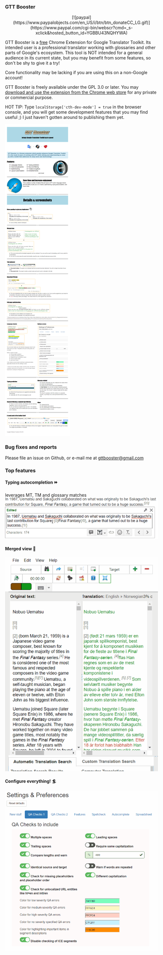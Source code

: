 ### GTT Booster
<p align="center">
[![paypal](https://www.paypalobjects.com/en_US/i/btn/btn_donateCC_LG.gif)](https://www.paypal.com/cgi-bin/webscr?cmd=_s-xclick&hosted_button_id=YGBBU43NQHYWA)
</p>

GTT Booster is a [free](https://www.fsf.org/about/what-is-free-software) Chrome Extension for Google Translator Toolkit.
Its intended user is a professional translator working with glossaries and other parts of Google's ecosystem. This tool is NOT intended for a general audience in its current state, but you may benefit from some features, so don't be shy to give it a try!

Core functionality may be lacking if you are using this on a non-Google account!

GTT Booster is freely available under the GPL 3.0 or later. You may [download and use the extension from the Chrome web store](https://chrome.google.com/webstore/detail/google-translator-toolkit/pjankaakojbendjaejlcnpgeldmfpjed) for any private or commercial purpose.

HOT TIP: Type `localStorage['cth-dev-mode'] = true` in the browser console, and you will get some development features that you may find useful ;) I just haven't gotten around to publishing them yet.

![features](img/features.png)

### Bug fixes and reports

Please file an issue on Github, or e-mail me at [gttbooster@gmail.com](gttbooster@gmail.com)

### Top features

#### Typing autocompletion :fast_forward:
leverages MT, TM and glossary matches
![typing autocompletion gif animation](img/typing_autocompletion.gif)








#### Merged view :page_with_curl:
![merged view gif animation](img/merged_view.gif)








#### Configure everything! :surfer:
![options screen gif animation](img/options_screen.gif)
